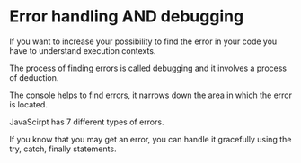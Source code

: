 # Error handling AND debugging
If you want to increase your possibility to find the error in your code you have to understand execution contexts.

The process of finding errors is called debugging and it involves a process of deduction.

The console helps to find errors, it narrows down the area in which the error is located.

JavaScirpt has 7 different types  of errors.

If you know that you may get an error, you can handle it gracefully using the try, catch, finally statements.